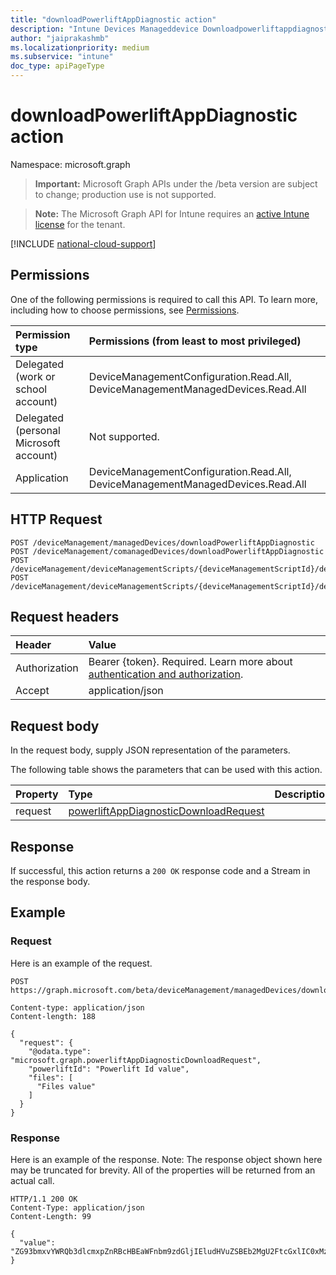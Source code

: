 ```yaml
---
title: "downloadPowerliftAppDiagnostic action"
description: "Intune Devices Manageddevice Downloadpowerliftappdiagnostic Api ."
author: "jaiprakashmb"
ms.localizationpriority: medium
ms.subservice: "intune"
doc_type: apiPageType
---
```


# downloadPowerliftAppDiagnostic action

Namespace: microsoft.graph

> **Important:** Microsoft Graph APIs under the /beta version are subject to change; production use is not supported.

> **Note:** The Microsoft Graph API for Intune requires an [active Intune license](https://go.microsoft.com/fwlink/?linkid=839381) for the tenant.



[!INCLUDE [national-cloud-support](../../includes/all-clouds.md)]

## Permissions
One of the following permissions is required to call this API. To learn more, including how to choose permissions, see [Permissions](/graph/permissions-reference).

|Permission type|Permissions (from least to most privileged)|
|:---|:---|
|Delegated (work or school account)|DeviceManagementConfiguration.Read.All, DeviceManagementManagedDevices.Read.All|
|Delegated (personal Microsoft account)|Not supported.|
|Application|DeviceManagementConfiguration.Read.All, DeviceManagementManagedDevices.Read.All|

## HTTP Request
<!-- {
  "blockType": "ignored"
}
-->
``` http
POST /deviceManagement/managedDevices/downloadPowerliftAppDiagnostic
POST /deviceManagement/comanagedDevices/downloadPowerliftAppDiagnostic
POST /deviceManagement/deviceManagementScripts/{deviceManagementScriptId}/deviceRunStates/{deviceManagementScriptDeviceStateId}/managedDevice/users/{userId}/managedDevices/downloadPowerliftAppDiagnostic
POST /deviceManagement/deviceManagementScripts/{deviceManagementScriptId}/deviceRunStates/{deviceManagementScriptDeviceStateId}/managedDevice/detectedApps/{detectedAppId}/managedDevices/downloadPowerliftAppDiagnostic
```

## Request headers
|Header|Value|
|:---|:---|
|Authorization|Bearer {token}. Required. Learn more about [authentication and authorization](/graph/auth/auth-concepts).|
|Accept|application/json|

## Request body
In the request body, supply JSON representation of the parameters.

The following table shows the parameters that can be used with this action.

|Property|Type|Description|
|:---|:---|:---|
|request|[powerliftAppDiagnosticDownloadRequest](../resources/intune-devices-powerliftappdiagnosticdownloadrequest.md)||



## Response
If successful, this action returns a `200 OK` response code and a Stream in the response body.

## Example

### Request
Here is an example of the request.
``` http
POST https://graph.microsoft.com/beta/deviceManagement/managedDevices/downloadPowerliftAppDiagnostic

Content-type: application/json
Content-length: 188

{
  "request": {
    "@odata.type": "microsoft.graph.powerliftAppDiagnosticDownloadRequest",
    "powerliftId": "Powerlift Id value",
    "files": [
      "Files value"
    ]
  }
}
```

### Response
Here is an example of the response. Note: The response object shown here may be truncated for brevity. All of the properties will be returned from an actual call.
``` http
HTTP/1.1 200 OK
Content-Type: application/json
Content-Length: 99

{
  "value": "ZG93bmxvYWRQb3dlcmxpZnRBcHBEaWFnbm9zdGljIEludHVuZSBEb2MgU2FtcGxlIC0xMzI0NDI2NDcw"
}
```
